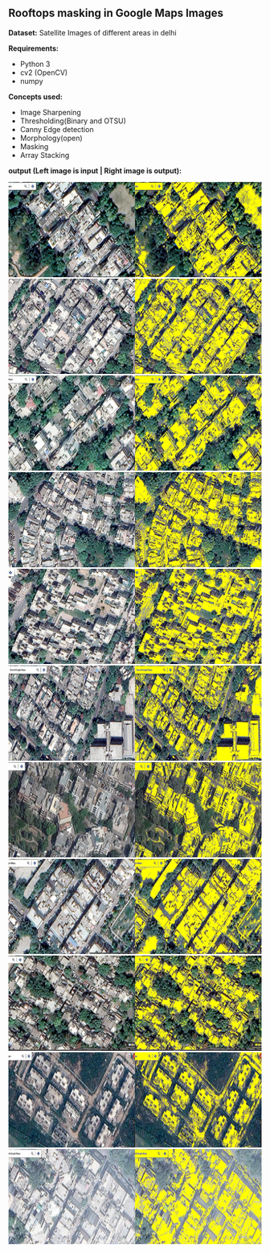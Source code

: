 ## Rooftops masking in Google Maps Images

__Dataset:__ Satellite Images of different areas in delhi

__Requirements:__ 
  + Python 3
  + cv2 (OpenCV)
  + numpy
 
__Concepts used:__
  * Image Sharpening
  * Thresholding(Binary and OTSU)
  * Canny Edge detection
  * Morphology(open)
  * Masking
  * Array Stacking
  
__output (Left image is input | Right image is output):__

![output1](rooftops_mask/0.jpg "Image")
![output2](rooftops_mask/5.jpg "Image")
![output3](rooftops_mask/8.jpg "Image")
![output4](rooftops_mask/12.jpg "Image")
![output5](rooftops_mask/15.jpg "Image")
![output6](rooftops_mask/24.jpg "Image")
![output7](rooftops_mask/27.jpg "Image")
![output8](rooftops_mask/29.jpg "Image")
![output9](rooftops_mask/33.jpg "Image")
![output10](rooftops_mask/38.jpg "Image")
![output11](rooftops_mask/43.jpg "Image")

